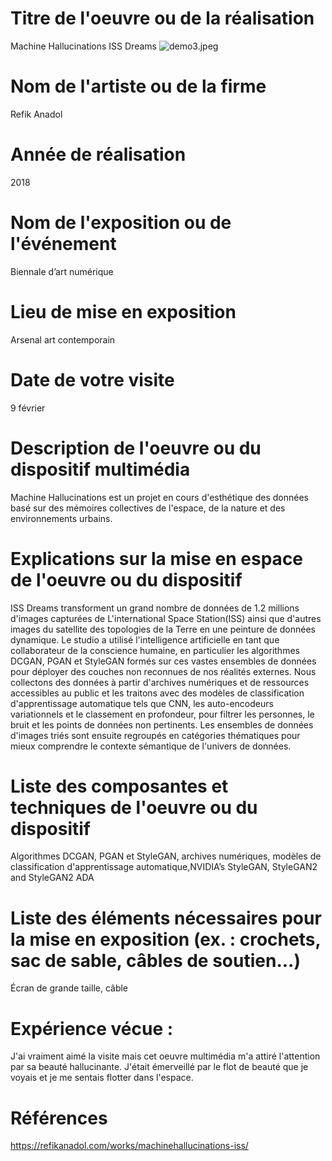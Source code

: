 # Titre de l'oeuvre ou de la réalisation
Machine Hallucinations ISS Dreams
![demo3.jpeg](photographie/demo3.jpeg)

 # Nom de l'artiste ou de la firme
 Refik Anadol

 # Année de réalisation
 2018

  # Nom de l'exposition ou de l'événement
  Biennale d’art numérique
  

  # Lieu de mise en exposition
  Arsenal art contemporain

  # Date de votre visite
  9 février

 # Description de l'oeuvre ou du dispositif multimédia 
 Machine Hallucinations est un projet en cours d'esthétique des données basé sur des mémoires collectives de l'espace, de la nature et des environnements urbains.
 

 # Explications sur la mise en espace de l'oeuvre ou du dispositif 
 ISS Dreams transforment un grand nombre de données de 1.2 millions d'images capturées de L'international Space Station(ISS) ainsi que d'autres images du satellite des topologies de la Terre en une peinture de données dynamique. Le studio a utilisé l'intelligence artificielle en tant que collaborateur de la conscience humaine, en particulier les algorithmes DCGAN, PGAN et StyleGAN formés sur ces vastes ensembles de données pour déployer des couches non reconnues de nos réalités externes. Nous collectons des données à partir d'archives numériques et de ressources accessibles au public et les traitons avec des modèles de classification d'apprentissage automatique tels que CNN, les auto-encodeurs variationnels et le classement en profondeur, pour filtrer les personnes, le bruit et les points de données non pertinents. Les ensembles de données d'images triés sont ensuite regroupés en catégories thématiques pour mieux comprendre le contexte sémantique de l'univers de données.

 # Liste des composantes et techniques de l'oeuvre ou du dispositif 
Algorithmes DCGAN, PGAN et StyleGAN, archives numériques, modèles de classification d'apprentissage automatique,NVIDIA’s StyleGAN, StyleGAN2 and StyleGAN2 ADA

 # Liste des éléments nécessaires pour la mise en exposition (ex. : crochets, sac de sable, câbles de soutien...)
 Écran de grande taille, câble

 # Expérience vécue :
 J'ai vraiment aimé la visite mais cet oeuvre multimédia m'a attiré l'attention par sa beauté hallucinante. J'était émerveillé par le flot de beauté que je voyais et je me sentais flotter dans l'espace. 
 # Références
 https://refikanadol.com/works/machinehallucinations-iss/
